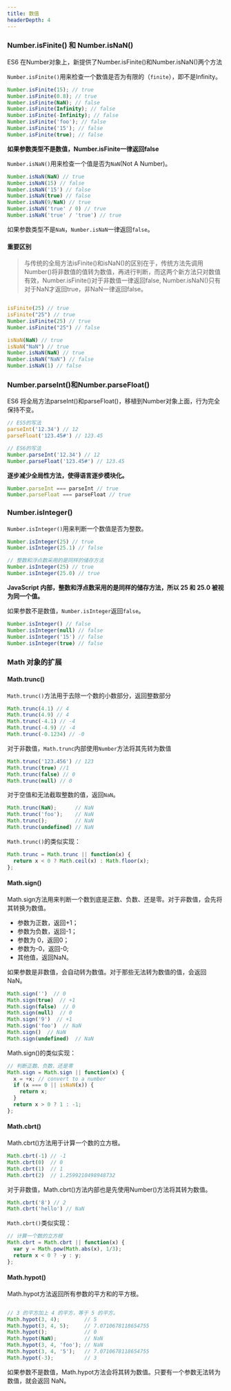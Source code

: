 ```yaml
---
title: 数值
headerDepth: 4
---
```




### Number.isFinite() 和 Number.isNaN()

ES6 在Number对象上，新提供了Number.isFinite()和Number.isNaN()两个方法


`Number.isFinite()`用来检查一个数值是否为有限的（`finite`），即不是Infinity。


```javascript
Number.isFinite(15); // true
Number.isFinite(0.8); // true
Number.isFinite(NaN); // false
Number.isFinite(Infinity); // false
Number.isFinite(-Infinity); // false
Number.isFinite('foo'); // false
Number.isFinite('15'); // false
Number.isFinite(true); // false
```

**如果参数类型不是数值，Number.isFinite一律返回false**

`Number.isNaN()`用来检查一个值是否为`NaN`(Not A Number)。

```javascript
Number.isNaN(NaN) // true
Number.isNaN(15) // false
Number.isNaN('15') // false
Number.isNaN(true) // false
Number.isNaN(9/NaN) // true
Number.isNaN('true' / 0) // true
Number.isNaN('true' / 'true') // true
```

如果参数类型不是`NaN`，`Number.isNaN`一律返回`false`。

#### 重要区别

> 与传统的全局方法isFinite()和isNaN()的区别在于，传统方法先调用Number()将非数值的值转为数值，再进行判断，而这两个新方法只对数值有效，Number.isFinite()对于非数值一律返回false, Number.isNaN()只有对于NaN才返回true，非NaN一律返回false。


```javascript

isFinite(25) // true
isFinite("25") // true
Number.isFinite(25) // true
Number.isFinite("25") // false

isNaN(NaN) // true
isNaN("NaN") // true
Number.isNaN(NaN) // true
Number.isNaN("NaN") // false
Number.isNaN(1) // false

```


### Number.parseInt()和Number.parseFloat()

ES6 将全局方法parseInt()和parseFloat()，移植到Number对象上面，行为完全保持不变。

```javascript
// ES5的写法
parseInt('12.34') // 12
parseFloat('123.45#') // 123.45

// ES6的写法
Number.parseInt('12.34') // 12
Number.parseFloat('123.45#') // 123.45
```


**逐步减少全局性方法，使得语言逐步模块化。**

```javascript
Number.parseInt === parseInt // true
Number.parseFloat === parseFloat // true
```

### Number.isInteger()

`Number.isInteger()`用来判断一个数值是否为整数。

```javascript
Number.isInteger(25) // true
Number.isInteger(25.1) // false

// 整数和浮点数采用的是同样的储存方法
Number.isInteger(25) // true
Number.isInteger(25.0) // true
```

**JavaScript 内部，整数和浮点数采用的是同样的储存方法，所以 25 和 25.0 被视为同一个值。**

如果参数不是数值，`Number.isInteger`返回`false`。

```javascript
Number.isInteger() // false
Number.isInteger(null) // false
Number.isInteger('15') // false
Number.isInteger(true) // false
```

### Math 对象的扩展

#### Math.trunc()

`Math.trunc()`方法用于去除一个数的小数部分，返回整数部分

```javascript
Math.trunc(4.1) // 4
Math.trunc(4.9) // 4
Math.trunc(-4.1) // -4
Math.trunc(-4.9) // -4
Math.trunc(-0.1234) // -0
```

对于非数值，`Math.trunc`内部使用`Number`方法将其先转为数值

```javascript
Math.trunc('123.456') // 123
Math.trunc(true) //1
Math.trunc(false) // 0
Math.trunc(null) // 0
```

对于空值和无法截取整数的值，返回`NaN`。

```javascript
Math.trunc(NaN);      // NaN
Math.trunc('foo');    // NaN
Math.trunc();         // NaN
Math.trunc(undefined) // NaN
```

`Math.trunc()`的类似实现：

```javascript
Math.trunc = Math.trunc || function(x) {
  return x < 0 ? Math.ceil(x) : Math.floor(x);
};

```


#### Math.sign()

Math.sign方法用来判断一个数到底是正数、负数、还是零。对于非数值，会先将其转换为数值。

- 参数为正数，返回+1；
- 参数为负数，返回-1；
- 参数为 0，返回0；
- 参数为-0，返回-0;
- 其他值，返回NaN。


如果参数是非数值，会自动转为数值。对于那些无法转为数值的值，会返回NaN。

```javascript
Math.sign('')  // 0
Math.sign(true)  // +1
Math.sign(false)  // 0
Math.sign(null)  // 0
Math.sign('9')  // +1
Math.sign('foo')  // NaN
Math.sign()  // NaN
Math.sign(undefined)  // NaN
```

Math.sign()的类似实现：

```javascript
// 判断正数、负数、还是零
Math.sign = Math.sign || function(x) {
  x = +x; // convert to a number
  if (x === 0 || isNaN(x)) {
    return x;
  }
  return x > 0 ? 1 : -1;
};
```


#### Math.cbrt()

Math.cbrt()方法用于计算一个数的立方根。

```javascript
Math.cbrt(-1) // -1
Math.cbrt(0)  // 0
Math.cbrt(1)  // 1
Math.cbrt(2)  // 1.2599210498948732
```

对于非数值，Math.cbrt()方法内部也是先使用Number()方法将其转为数值。

```javascript
Math.cbrt('8') // 2
Math.cbrt('hello') // NaN
```

`Math.cbrt()`类似实现：

```javascript
// 计算一个数的立方根
Math.cbrt = Math.cbrt || function(x) {
  var y = Math.pow(Math.abs(x), 1/3);
  return x < 0 ? -y : y;
};
```


#### Math.hypot()
Math.hypot方法返回所有参数的平方和的平方根。

```javascript

// 3 的平方加上 4 的平方，等于 5 的平方。
Math.hypot(3, 4);        // 5
Math.hypot(3, 4, 5);     // 7.0710678118654755
Math.hypot();            // 0
Math.hypot(NaN);         // NaN
Math.hypot(3, 4, 'foo'); // NaN
Math.hypot(3, 4, '5');   // 7.0710678118654755
Math.hypot(-3);          // 3
```

如果参数不是数值，Math.hypot方法会将其转为数值。只要有一个参数无法转为数值，就会返回 NaN。

